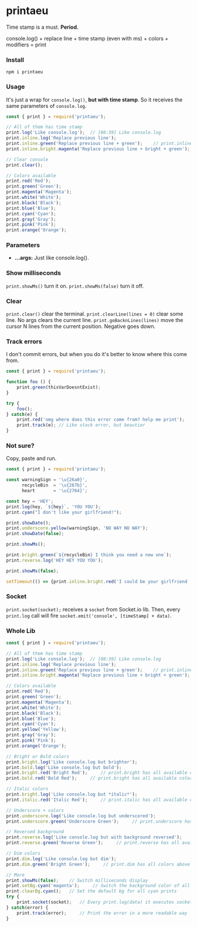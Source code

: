 # printaeu

Time stamp is a must. **Period.**

console.log() + replace line + time stamp (even with ms) + colors + modifiers = print

### Install
`npm i printaeu`

### Usage
It's just a wrap for `console.log()`, **but with time stamp**. So it receives the same parameters of `console.log`.

```JavaScript
const { print } = require('printaeu');

// All of them has time stamp
print.log('Like console.log');  // [08:39] Like console.log
print.inline.log('Replace previous line');
print.inline.green('Replace previous line + green');    // print.inline has all available colors
print.inline.bright.magenta('Replace previous line + bright + green');

// Clear console
print.clear();

// Colors available
print.red('Red');
print.green('Green');
print.magenta('Magenta');
print.white('White');
print.black('Black');
print.blue('Blue');
print.cyan('Cyan');
print.gray('Gray');
print.pink('Pink');
print.orange('Orange');

```

### Parameters
+ **...args:** Just like console.log().

### Show milliseconds
`print.showMs()` turn it on.
`print.showMs(false)` turn it off.

### Clear
`print.clear()` clear the terminal.
`print.clearLine(lines = 0)` clear some line. No args clears the current line.
`print.goBacknLines(lines)` move the cursor N lines from the current position. Negative goes down.

### Track errors
I don't commit errors, but when you do it's better to know where this come from.

```JavaScript
const { print } = require('printaeu');

function foo () {
    print.green(thisVarDoesntExist);
}

try {
    foo();
} catch(e) {
    print.red('omg where does this error come from? help me print');
    print.track(e); // Like stack error, but beautier
}
```

### Not sure?
Copy, paste and run.

```JavaScript
const { print } = require('printaeu');

const warningSign = '\u{26a0}',
      recycleBin  = '\u{267b}',
      heart       = '\u{2764}';

const hey = 'HEY';
print.log(hey, `${hey}`, 'YOU YOU');
print.cyan("I don't like your girlfriend!");

print.showDate();
print.underscore.yellow(warningSign, 'NO WAY NO WAY');
print.showDate(false);

print.showMs();

print.bright.green(`${recycleBin} I think you need a new one`);
print.reverse.log('HEY HEY YOU YOU');

print.showMs(false);

setTimeout(() => {print.inline.bright.red('I could be your girlfriend ' + heart + heart + heart)}, 3000);
```

### Socket
`print.socket(socket);` receives a `socket` from Socket.io lib. Then, every `print.log` call will fire `socket.emit('console', [timeStamp] + data)`.

### Whole Lib

```JavaScript
const { print } = require('printaeu');

// All of them has time stamp
print.log('Like console.log');  // [08:39] Like console.log
print.inline.log('Replace previous line');
print.inline.green('Replace previous line + green');    // print.inline has all available colors
print.inline.bright.magenta('Replace previous line + bright + green');

// Colors available
print.red('Red');
print.green('Green');
print.magenta('Magenta');
print.white('White');
print.black('Black');
print.blue('Blue');
print.cyan('Cyan');
print.yellow('Yellow');
print.gray('Gray');
print.pink('Pink');
print.orange('Orange');

// Bright or Bold colors
print.bright.log('Like console.log but brighter');
print.bold.log('Like console.log but bold');
print.bright.red('Bright Red');     // print.bright has all available colors
print.bold.red('Bold Red');     // print.bright has all available colors

// Italic colors
print.bright.log('Like console.log but *italic*');
print.italic.red('Italic Red');     // print.italic has all available colors

// Underscore + colors
print.underscore.log('Like console.log but underscored');
print.underscore.green('Underscore Green');     // print.underscore has all available colors

// Reversed background
print.reverse.log('Like console.log but with background reversed');
print.reverse.green('Reverse Green');     // print.reverse has all available colors

// Dim colors
print.dim.log('Like console.log but dim');
print.dim.green('Bright Green');     // print.dim has all colors above

// More
print.showMs(false);    // Switch milliseconds display
print.setBg.cyan('magenta');     // Switch the background color of all cyan prints (pink, orange and gray bg are not available)
print.clearBg.cyan();   // Set the default bg for all cyan prints
try {
    print.socket(socket);   // Every print.log(data) it executes socket.emit('console', [timeStamp] data);
} catch(error) {
    print.track(error);     // Print the error in a more readable way
}
```